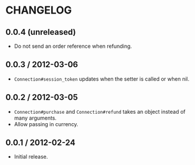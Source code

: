 # CHANGELOG

## 0.0.4 (unreleased)

* Do not send an order reference when refunding.

## 0.0.3 / 2012-03-06

* `Connection#session_token` updates when the setter is called or when nil.

## 0.0.2 / 2012-03-05

* `Connection#purchase` and `Connection#refund` takes an object instead of many arguments.
* Allow passing in currency.

## 0.0.1 / 2012-02-24

* Initial release.